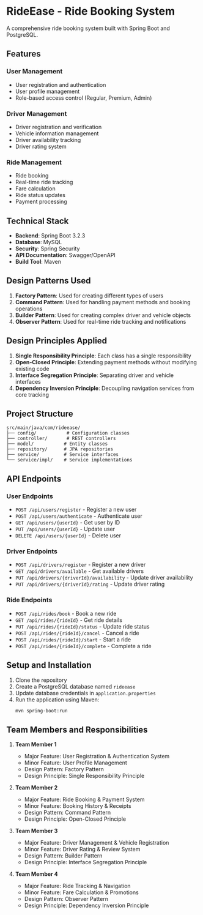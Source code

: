 # RideEase - Ride Booking System

A comprehensive ride booking system built with Spring Boot and PostgreSQL.

## Features

### User Management
- User registration and authentication
- User profile management
- Role-based access control (Regular, Premium, Admin)

### Driver Management
- Driver registration and verification
- Vehicle information management
- Driver availability tracking
- Driver rating system

### Ride Management
- Ride booking
- Real-time ride tracking
- Fare calculation
- Ride status updates
- Payment processing

## Technical Stack

- **Backend**: Spring Boot 3.2.3
- **Database**: MySQL
- **Security**: Spring Security
- **API Documentation**: Swagger/OpenAPI
- **Build Tool**: Maven

## Design Patterns Used

1. **Factory Pattern**: Used for creating different types of users
2. **Command Pattern**: Used for handling payment methods and booking operations
3. **Builder Pattern**: Used for creating complex driver and vehicle objects
4. **Observer Pattern**: Used for real-time ride tracking and notifications

## Design Principles Applied

1. **Single Responsibility Principle**: Each class has a single responsibility
2. **Open-Closed Principle**: Extending payment methods without modifying existing code
3. **Interface Segregation Principle**: Separating driver and vehicle interfaces
4. **Dependency Inversion Principle**: Decoupling navigation services from core tracking

## Project Structure

```
src/main/java/com/rideease/
├── config/           # Configuration classes
├── controller/       # REST controllers
├── model/           # Entity classes
├── repository/      # JPA repositories
├── service/         # Service interfaces
└── service/impl/    # Service implementations
```

## API Endpoints

### User Endpoints
- `POST /api/users/register` - Register a new user
- `POST /api/users/authenticate` - Authenticate user
- `GET /api/users/{userId}` - Get user by ID
- `PUT /api/users/{userId}` - Update user
- `DELETE /api/users/{userId}` - Delete user

### Driver Endpoints
- `POST /api/drivers/register` - Register a new driver
- `GET /api/drivers/available` - Get available drivers
- `PUT /api/drivers/{driverId}/availability` - Update driver availability
- `PUT /api/drivers/{driverId}/rating` - Update driver rating

### Ride Endpoints
- `POST /api/rides/book` - Book a new ride
- `GET /api/rides/{rideId}` - Get ride details
- `PUT /api/rides/{rideId}/status` - Update ride status
- `POST /api/rides/{rideId}/cancel` - Cancel a ride
- `POST /api/rides/{rideId}/start` - Start a ride
- `POST /api/rides/{rideId}/complete` - Complete a ride

## Setup and Installation

1. Clone the repository
2. Create a PostgreSQL database named `rideease`
3. Update database credentials in `application.properties`
4. Run the application using Maven:
   ```bash
   mvn spring-boot:run
   ```

## Team Members and Responsibilities

1. **Team Member 1**
   - Major Feature: User Registration & Authentication System
   - Minor Feature: User Profile Management
   - Design Pattern: Factory Pattern
   - Design Principle: Single Responsibility Principle

2. **Team Member 2**
   - Major Feature: Ride Booking & Payment System
   - Minor Feature: Booking History & Receipts
   - Design Pattern: Command Pattern
   - Design Principle: Open-Closed Principle

3. **Team Member 3**
   - Major Feature: Driver Management & Vehicle Registration
   - Minor Feature: Driver Rating & Review System
   - Design Pattern: Builder Pattern
   - Design Principle: Interface Segregation Principle

4. **Team Member 4**
   - Major Feature: Ride Tracking & Navigation
   - Minor Feature: Fare Calculation & Promotions
   - Design Pattern: Observer Pattern
   - Design Principle: Dependency Inversion Principle 
